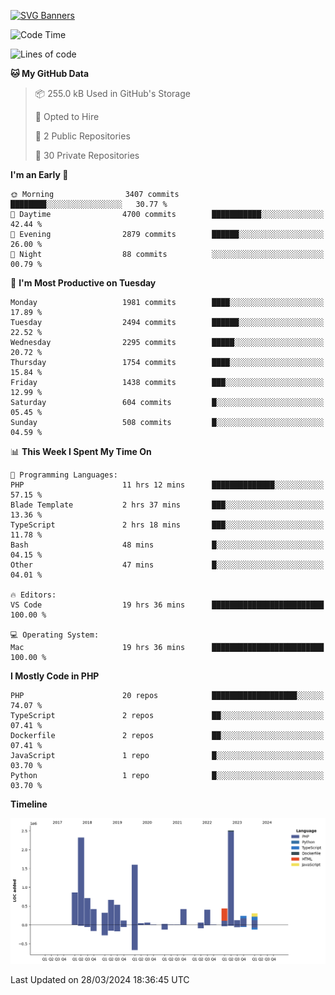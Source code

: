 [![SVG Banners](https://svg-banners.vercel.app/api?type=glitch&text1=Gere_Lajos%F0%9F%92%BB&width=800&height=400)](https://github.com/Akshay090/svg-banners)

<!--START_SECTION:waka-->
![Code Time](http://img.shields.io/badge/Code%20Time-1%2C485%20hrs%2036%20mins-blue)

![Lines of code](https://img.shields.io/badge/From%20Hello%20World%20I%27ve%20Written-12.2%20million%20lines%20of%20code-blue)

**🐱 My GitHub Data** 

> 📦 255.0 kB Used in GitHub's Storage 
 > 
> 💼 Opted to Hire
 > 
> 📜 2 Public Repositories 
 > 
> 🔑 30 Private Repositories 
 > 
**I'm an Early 🐤** 

```text
🌞 Morning                3407 commits        ████████░░░░░░░░░░░░░░░░░   30.77 % 
🌆 Daytime                4700 commits        ███████████░░░░░░░░░░░░░░   42.44 % 
🌃 Evening                2879 commits        ██████░░░░░░░░░░░░░░░░░░░   26.00 % 
🌙 Night                  88 commits          ░░░░░░░░░░░░░░░░░░░░░░░░░   00.79 % 
```
📅 **I'm Most Productive on Tuesday** 

```text
Monday                   1981 commits        ████░░░░░░░░░░░░░░░░░░░░░   17.89 % 
Tuesday                  2494 commits        ██████░░░░░░░░░░░░░░░░░░░   22.52 % 
Wednesday                2295 commits        █████░░░░░░░░░░░░░░░░░░░░   20.72 % 
Thursday                 1754 commits        ████░░░░░░░░░░░░░░░░░░░░░   15.84 % 
Friday                   1438 commits        ███░░░░░░░░░░░░░░░░░░░░░░   12.99 % 
Saturday                 604 commits         █░░░░░░░░░░░░░░░░░░░░░░░░   05.45 % 
Sunday                   508 commits         █░░░░░░░░░░░░░░░░░░░░░░░░   04.59 % 
```


📊 **This Week I Spent My Time On** 

```text
💬 Programming Languages: 
PHP                      11 hrs 12 mins      ██████████████░░░░░░░░░░░   57.15 % 
Blade Template           2 hrs 37 mins       ███░░░░░░░░░░░░░░░░░░░░░░   13.36 % 
TypeScript               2 hrs 18 mins       ███░░░░░░░░░░░░░░░░░░░░░░   11.78 % 
Bash                     48 mins             █░░░░░░░░░░░░░░░░░░░░░░░░   04.15 % 
Other                    47 mins             █░░░░░░░░░░░░░░░░░░░░░░░░   04.01 % 

🔥 Editors: 
VS Code                  19 hrs 36 mins      █████████████████████████   100.00 % 

💻 Operating System: 
Mac                      19 hrs 36 mins      █████████████████████████   100.00 % 
```

**I Mostly Code in PHP** 

```text
PHP                      20 repos            ███████████████████░░░░░░   74.07 % 
TypeScript               2 repos             ██░░░░░░░░░░░░░░░░░░░░░░░   07.41 % 
Dockerfile               2 repos             ██░░░░░░░░░░░░░░░░░░░░░░░   07.41 % 
JavaScript               1 repo              █░░░░░░░░░░░░░░░░░░░░░░░░   03.70 % 
Python                   1 repo              █░░░░░░░░░░░░░░░░░░░░░░░░   03.70 % 
```



**Timeline**

![Lines of Code chart](https://raw.githubusercontent.com/gere-lajos/gere-lajos/main/assets/bar_graph.png)


 Last Updated on 28/03/2024 18:36:45 UTC
<!--END_SECTION:waka-->
